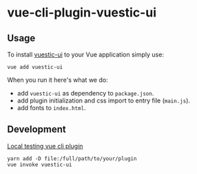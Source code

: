 # vue-cli-plugin-vuestic-ui

## Usage

To install [vuestic-ui](https://github.com/epicmaxco/vuestic-ui) to your Vue application simply use:
```
vue add vuestic-ui
```

When you run it here's what we do:

- add `vuestic-ui` as dependency to `package.json`.
- add plugin initialization and css import to entry file (`main.js`).
- add fonts to `index.html`.

## Development

[Local testing vue cli plugin](https://cli.vuejs.org/dev-guide/plugin-dev.html#installing-plugin-locally)

```
yarn add -D file:/full/path/to/your/plugin
vue invoke vuestic-ui
```